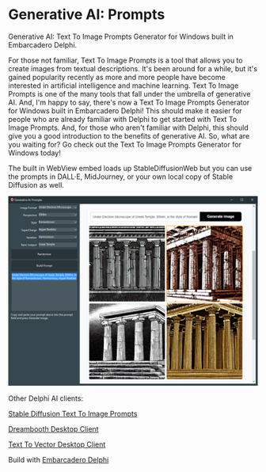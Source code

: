 # Generative AI: Prompts
Generative AI: Text To Image Prompts Generator for Windows built in Embarcadero Delphi.

For those not familiar, Text To Image Prompts is a tool that allows you to create images from textual descriptions. It's been around for a while, but it's gained popularity recently as more and more people have become interested in artificial intelligence and machine learning. Text To Image Prompts is one of the many tools that fall under the umbrella of generative AI. And, I'm happy to say, there's now a Text To Image Prompts Generator for Windows built in Embarcadero Delphi! This should make it easier for people who are already familiar with Delphi to get started with Text To Image Prompts. And, for those who aren't familiar with Delphi, this should give you a good introduction to the benefits of generative AI. So, what are you waiting for? Go check out the Text To Image Prompts Generator for Windows today!

The built in WebView embed loads up StableDiffusionWeb but you can use the prompts in DALL·E, MidJourney, or your own local copy of Stable Diffusion as well.

![Alt Text](/generativeaiprompts.png)

Other Delphi AI clients:

[Stable Diffusion Text To Image Prompts](https://github.com/FMXExpress/Stable-Diffusion-Text-To-Image-Prompts)

[Dreambooth Desktop Client](https://github.com/FMXExpress/DreamBooth-Desktop-Client)

[Text To Vector Desktop Client](https://github.com/FMXExpress/Text-To-Vector-Desktop-Client)

Build with [Embarcadero Delphi](https://www.embarcadero.com/products/delphi/)
